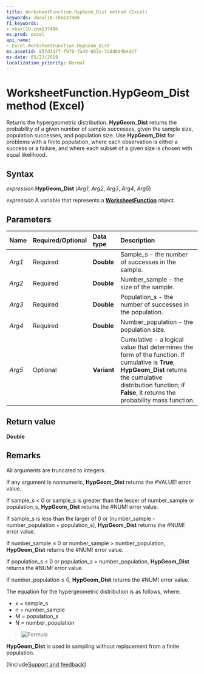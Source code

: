 ```yaml
---
title: WorksheetFunction.HypGeom_Dist method (Excel)
keywords: vbaxl10.chm137406
f1_keywords:
- vbaxl10.chm137406
ms.prod: excel
api_name:
- Excel.WorksheetFunction.HypGeom_Dist
ms.assetid: 83fd3d7f-f9f0-fa49-863e-7ddd604b4de7
ms.date: 05/23/2019
localization_priority: Normal
---
```



# WorksheetFunction.HypGeom_Dist method (Excel)

Returns the hypergeometric distribution. **HypGeom_Dist** returns the probability of a given number of sample successes, given the sample size, population successes, and population size. Use **HypGeom_Dist** for problems with a finite population, where each observation is either a success or a failure, and where each subset of a given size is chosen with equal likelihood.


## Syntax

_expression_.**HypGeom_Dist** (_Arg1_, _Arg2_, _Arg3_, _Arg4_, _Arg5_)

_expression_ A variable that represents a **[WorksheetFunction](Excel.WorksheetFunction.md)** object.


## Parameters

|Name|Required/Optional|Data type|Description|
|:-----|:-----|:-----|:-----|
| _Arg1_|Required| **Double**|Sample_s - the number of successes in the sample.|
| _Arg2_|Required| **Double**|Number_sample - the size of the sample.|
| _Arg3_|Required| **Double**|Population_s - the number of successes in the population.|
| _Arg4_|Required| **Double**|Number_population - the population size.|
| _Arg5_|Optional| **Variant**|Cumulative - a logical value that determines the form of the function. If cumulative is **True**, **HypGeom_Dist** returns the cumulative distribution function; if **False**, it returns the probability mass function.|

## Return value

**Double**


## Remarks

All arguments are truncated to integers.
    
If any argument is nonnumeric, **HypGeom_Dist** returns the #VALUE! error value.
    
If sample_s < 0 or sample_s is greater than the lesser of number_sample or population_s, **HypGeom_Dist** returns the #NUM! error value.
    
If sample_s is less than the larger of 0 or (number_sample - number_population + population_s), **HypGeom_Dist** returns the #NUM! error value.
    
If number_sample ≤ 0 or number_sample > number_population, **HypGeom_Dist** returns the #NUM! error value.
    
If population_s ≤ 0 or population_s > number_population, **HypGeom_Dist** returns the #NUM! error value.
    
If number_population ≤ 0, **HypGeom_Dist** returns the #NUM! error value.
    
The equation for the hypergeometric distribution is as follows, where:

- x = sample_s 
- n = number_sample 
- M = population_s 
- N = number_population 
   
> ![Formula](../images/awfhypge_ZA06051151.gif)

**HypGeom_Dist** is used in sampling without replacement from a finite population. 


[!include[Support and feedback](~/includes/feedback-boilerplate.md)]